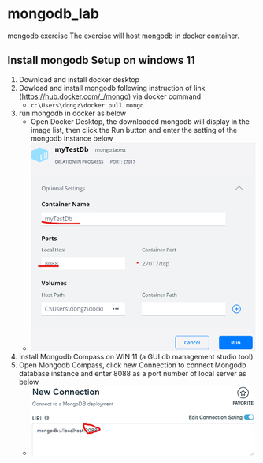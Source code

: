 # mongodb_lab
mongodb exercise 
The exercise will host mongodb in docker container. 

## Install mongodb Setup on windows 11 
1. Download and install docker desktop
2. Dowload and install mongodb following instruction of link (https://hub.docker.com/_/mongo) via docker command
    - `c:\Users\dongz\docker pull mongo`
3. run mongodb in docker as below 
    - Open Docker Desktop, the downloaded mongodb will display in the image list, then click the Run button and enter the setting of the mongodb instance below
    - ![](https://github.com/dongzhao/mongodb_lab/blob/main/Screenshot%202022-05-01%20122725.png)
4. Install Mongodb Compass on WIN 11 (a GUI db management studio tool) 
5. Open Mongodb Compass, click new Connection to connect Mongodb database instance and enter 8088 as a port number of local server as below 
    - ![](https://github.com/dongzhao/mongodb_lab/blob/main/Screenshot%202022-05-01%20130303.png)

